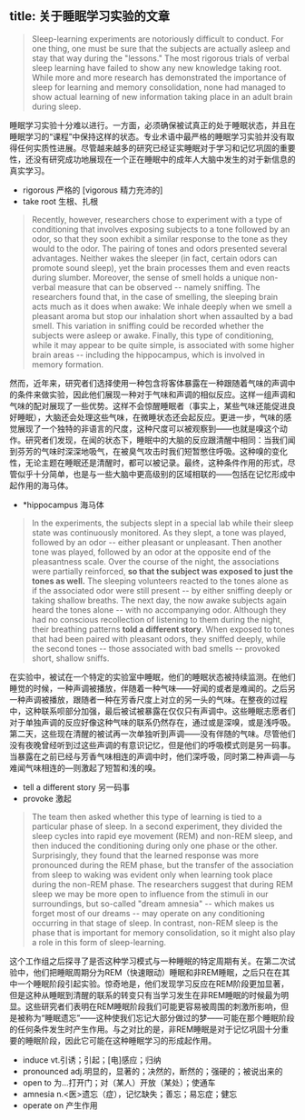 title: 关于睡眠学习实验的文章
---

> Sleep-learning experiments are notoriously difficult to conduct. For one thing, one must be sure that the subjects are actually asleep and stay that way during the "lessons." The most rigorous trials of verbal sleep learning have failed to show any new knowledge taking root. While more and more research has demonstrated the importance of sleep for learning and memory consolidation, none had managed to show actual learning of new information taking place in an adult brain during sleep.

睡眠学习实验十分难以进行。一方面，必须确保被试真正的处于睡眠状态，并且在睡眠学习的“课程”中保持这样的状态。专业术语中最严格的睡眠学习实验并没有取得任何实质性进展。尽管越来越多的研究已经证实睡眠对于学习和记忆巩固的重要性，还没有研究成功地展现在一个正在睡眠中的成年人大脑中发生的对于新信息的真实学习。

* rigorous 严格的 [vigorous 精力充沛的]
* take root 生根、扎根

> Recently, however, researchers chose to experiment with a type of conditioning that involves exposing subjects to a tone followed by an odor, so that they soon exhibit a similar response to the tone as they would to the odor. The pairing of tones and odors presented several advantages. Neither wakes the sleeper (in fact, certain odors can promote sound sleep), yet the brain processes them and even reacts during slumber. Moreover, the sense of smell holds a unique non-verbal measure that can be observed -- namely sniffing. The researchers found that, in the case of smelling, the sleeping brain acts much as it does when awake: We inhale deeply when we smell a pleasant aroma but stop our inhalation short when assaulted by a bad smell. This variation in sniffing could be recorded whether the subjects were asleep or awake. Finally, this type of conditioning, while it may appear to be quite simple, is associated with some higher brain areas -- including the hippocampus, which is involved in memory formation.

然而，近年来，研究者们选择使用一种包含将客体暴露在一种跟随着气味的声调中的条件来做实验，因此他们展现一种对于气味和声调的相似反应。这样一组声调和气味的配对展现了一些优势。这样不会惊醒睡眠者（事实上，某些气味还能促进良好睡眠），大脑还会处理这些气味，在微睡状态还会起反应。更进一步，气味的感觉展现了一个独特的非语言的尺度，这种尺度可以被观察到——也就是嗅这个动作。研究者们发现，在闻的状态下，睡眠中的大脑的反应跟清醒中相同：当我们闻到芬芳的气味时深深地吸气，在被臭气攻击时我们短暂憋住呼吸。这种嗅的变化性，无论主题在睡眠还是清醒时，都可以被记录。最终，这种条件作用的形式，尽管似乎十分简单，也是与一些大脑中更高级别的区域相联的——包括在记忆形成中起作用的海马体。

* *hippocampus 海马体


> In the experiments, the subjects slept in a special lab while their sleep state was continuously monitored. As they slept, a tone was played, followed by an odor -- either pleasant or unpleasant. Then another tone was played, followed by an odor at the opposite end of the pleasantness scale. Over the course of the night, the associations were partially reinforced, <b>so that the subject was exposed to just the tones as well.</b> The sleeping volunteers reacted to the tones alone as if the associated odor were still present -- by either sniffing deeply or taking shallow breaths. The next day, the now awake subjects again heard the tones alone -- with no accompanying odor. Although they had no conscious recollection of listening to them during the night, their breathing patterns <b>told a different story</b>. When exposed to tones that had been paired with pleasant odors, they sniffed deeply, while the second tones -- those associated with bad smells -- provoked short, shallow sniffs.

在实验中，被试在一个特定的实验室中睡眠，他们的睡眠状态被持续监测。在他们睡觉的时候，一种声调被播放，伴随着一种气味——好闻的或者是难闻的。之后另一种声调被播放，跟随者一种在芳香尺度上对立的另一头的气味。在整夜的过程中，这种联系呗部分加强，最后被试被暴露在仅仅只有声调中。这些睡眠志愿者们对于单独声调的反应好像这种气味的联系仍然存在，通过或是深嗅，或是浅呼吸。第二天，这些现在清醒的被试再一次单独听到声调——没有伴随的气味。尽管他们没有夜晚曾经听到过这些声调的有意识记忆，但是他们的呼吸模式则是另一码事。当暴露在之前已经与芳香气味相连的声调中时，他们深呼吸，同时第二种声调—与难闻气味相连的—则激起了短暂和浅的嗅。

* tell a different story 另一码事
* provoke 激起

> The team then asked whether this type of learning is tied to a particular phase of sleep. In a second experiment, they divided the sleep cycles into rapid eye movement (REM) and non-REM sleep, and then induced the conditioning during only one phase or the other. Surprisingly, they found that the learned response was more pronounced during the REM phase, but the transfer of the association from sleep to waking was evident only when learning took place during the non-REM phase. The researchers suggest that during REM sleep we may be more open to influence from the stimuli in our surroundings, but so-called "dream amnesia" -- which makes us forget most of our dreams -- may operate on any conditioning occurring in that stage of sleep. In contrast, non-REM sleep is the phase that is important for memory consolidation, so it might also play a role in this form of sleep-learning.


这个工作组之后探寻了是否这种学习模式与一种睡眠的特定周期有关。在第二次试验中，他们把睡眠周期分为REM（快速眼动）睡眠和非REM睡眠，之后只在在其中一个睡眠阶段引起实验。惊奇地是，他们发现学习反应在REM阶段更加显著，但是这种从睡眠到清醒的联系的转变只有当学习发生在非REM睡眠的时候最为明显。这些研究者们表明在REM睡眠阶段我们可能更容易被周围的刺激所影响，但是被称为“睡眠遗忘”——这种使我们忘记大部分做过的梦——可能在那个睡眠阶段的任何条件发生时产生作用。与之对比的是，非REM睡眠是对于记忆巩固十分重要的睡眠阶段，因此它可能在这种睡眠学习的形成起作用。

* induce vt.引诱；引起；[电]感应；归纳
* pronounced adj.明显的，显著的；决然的，断然的；强硬的；被说出来的
* open to 为…打开门；对（某人）开放（某处）；使通车
* amnesia n.<医>遗忘（症），记忆缺失；善忘；易忘症；健忘
* operate on 产生作用